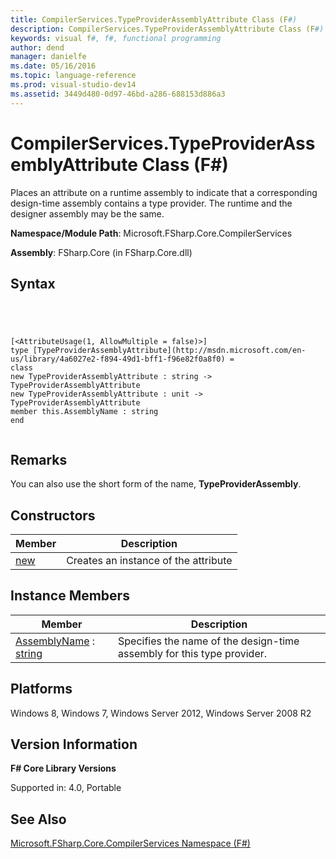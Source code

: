 ```yaml
---
title: CompilerServices.TypeProviderAssemblyAttribute Class (F#)
description: CompilerServices.TypeProviderAssemblyAttribute Class (F#)
keywords: visual f#, f#, functional programming
author: dend
manager: danielfe
ms.date: 05/16/2016
ms.topic: language-reference
ms.prod: visual-studio-dev14
ms.assetid: 3449d480-0d97-46bd-a286-688153d886a3 
---
```


# CompilerServices.TypeProviderAssemblyAttribute Class (F#)

Places an attribute on a runtime assembly to indicate that a corresponding design-time assembly contains a type provider. The runtime and the designer assembly may be the same.

**Namespace/Module Path**: Microsoft.FSharp.Core.CompilerServices

**Assembly**: FSharp.Core (in FSharp.Core.dll)


## Syntax



```




[<AttributeUsage(1, AllowMultiple = false)>]
type [TypeProviderAssemblyAttribute](http://msdn.microsoft.com/en-us/library/4a6027e2-f894-49d1-bff1-f96e82f0a8f0) =
class
new TypeProviderAssemblyAttribute : string -> TypeProviderAssemblyAttribute
new TypeProviderAssemblyAttribute : unit -> TypeProviderAssemblyAttribute
member this.AssemblyName : string
end


```





## Remarks
You can also use the short form of the name, **TypeProviderAssembly**.


## Constructors


|Member|Description|
|------|-----------|
|[new](http://msdn.microsoft.com/en-us/library/ae7daf6f-4c71-4032-9046-ffceeb8f408a)|Creates an instance of the attribute|

## Instance Members


|Member|Description|
|------|-----------|
|[AssemblyName](http://msdn.microsoft.com/en-us/library/0a6c14d2-8566-4796-9f96-a8d6dc541016) : [string](http://msdn.microsoft.com/en-us/library/12b97856-ec80-4f70-a018-afb0753f755a)|Specifies the name of the design-time assembly for this type provider.|

## Platforms
Windows 8, Windows 7, Windows Server 2012, Windows Server 2008 R2


## Version Information
**F# Core Library Versions**

Supported in: 4.0, Portable




## See Also
[Microsoft.FSharp.Core.CompilerServices Namespace &#40;F&#35;&#41;](Microsoft.FSharp.Core.CompilerServices-Namespace-%5BFSharp%5D.md)

